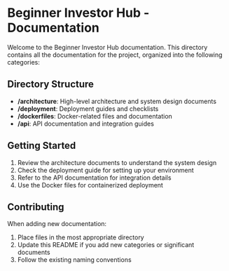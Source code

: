 # Beginner Investor Hub - Documentation

Welcome to the Beginner Investor Hub documentation. This directory contains all the documentation for the project, organized into the following categories:

## Directory Structure

- **/architecture**: High-level architecture and system design documents
- **/deployment**: Deployment guides and checklists
- **/dockerfiles**: Docker-related files and documentation
- **/api**: API documentation and integration guides

## Getting Started

1. Review the architecture documents to understand the system design
2. Check the deployment guide for setting up your environment
3. Refer to the API documentation for integration details
4. Use the Docker files for containerized deployment

## Contributing

When adding new documentation:
1. Place files in the most appropriate directory
2. Update this README if you add new categories or significant documents
3. Follow the existing naming conventions
